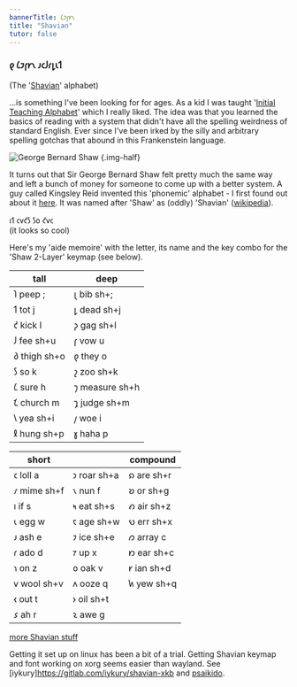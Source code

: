 ```yaml
---
bannerTitle: 𐑖𐑲𐑝𐑾𐑯
title: "Shavian"
tutor: false
---
```


### 𐑞 𐑖𐑲𐑝𐑾𐑯 𐑨𐑤𐑓𐑩𐑛𐑧𐑑 
(The '[Shavian](https://shavian.info/)' alphabet)

...is something I've been looking for for ages. As a kid I was taught '[Initial
Teaching Alphabet](http://itafoundation.org/about-us/what-is-i-t-a/)' which I
really liked. The idea was that you learned the basics of reading with a system
that didn't have all the spelling weirdness of standard English. Ever since
I've been irked by the silly and arbitrary spelling gotchas that abound in this
Frankenstein language.

![George Bernard Shaw](https://tse2.mm.bing.net/th?id=OIP.-mv6WACERA_OdH2jGVqJewHaKJ&pid=Api) 
{.img-half}

It turns out that Sir George Bernard Shaw felt pretty much the same way and
left a bunch of money for someone to come up with a better system. A guy called
Kingsley Reid invented this 'phonemic' alphabet - I first found out about it
[here](https://youtu.be/D66LrlotvCA?si=CwHkgRO2JzfUj_W5). It was named after
'Shaw' as (oddly) 'Shavian' ([wikipedia](https://en.wikipedia.org/wiki/Shavian_alphabet)).

𐑦𐑑 𐑤𐑫𐑒𐑕 𐑕𐑴 𐑒𐑫𐑤  
(it looks so cool)

Here's my 'aide memoire' with the letter, its name and the key combo for the
'Shaw 2-Layer' keymap (see below).


| tall         | deep           |
|--------------|----------------|
| 𐑐 peep ;     | 𐑚 bib sh+;     |
| 𐑑 tot j      | 𐑛 dead sh+j    |
| 𐑒 kick l     | 𐑜 gag sh+l     |
| 𐑓 fee sh+u   | 𐑝 vow u        |
| 𐑔 thigh sh+o | 𐑞 they o       |
| 𐑕 so k       | 𐑟 zoo sh+k     |
| 𐑖 sure h     | 𐑠 measure sh+h |
| 𐑗 church m   | 𐑡 judge sh+m   |
| 𐑘 yea sh+i   | 𐑢 woe i        |
| 𐑙 hung sh+p  | 𐑣 haha p       |
 
| short              |                   | compound       |
| ------------------ | ----------------- | -------------- |
| 𐑤 loll a           | 𐑮 roar sh+a       | 𐑸 are sh+r     |
| 𐑥 mime sh+f        | 𐑯 nun f           | 𐑹 or sh+g      |
| 𐑦 if s             | 𐑰 eat sh+s        | 𐑺 air sh+z     |
| 𐑧 egg w            | 𐑱 age sh+w        | 𐑻 err sh+x     |
| 𐑨 ash e            | 𐑲 ice sh+e        | 𐑼 array c      |
| 𐑩 ado d            | 𐑳 up x            | 𐑽 ear sh+c     |
| 𐑪 on z             | 𐑴 oak v           | 𐑾 ian sh+d     |
| 𐑫 wool sh+v        | 𐑵 ooze q          | 𐑿 yew sh+q     |
| 𐑬 out t            | 𐑶 oil sh+t        |                |
| 𐑭 ah r             | 𐑷 awe g           |                |

[more Shavian stuff](https://shavian.weebly.com/)

Getting it set up on linux has been a bit of a trial. Getting Shavian keymap
and font working on xorg seems easier than wayland. See
[iykury]https://gitlab.com/iykury/shavian-xkb and [psaikido](https://gitlab.com/psaikido/shavian-xkb). 
